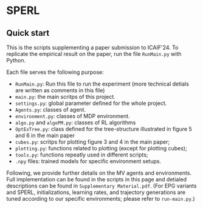 # SPERL

## Quick start
This is the scripts supplementing a paper submission to ICAIF'24. To replicate the empirical result on the paper, run the file `RunMain.py` with Python. 

Each file serves the following purpose:
- `RunMain.py`: Run this file to run the experiment (more technical detials are written as comments in this file)
- `main.py`: the main scritps of this project.
- `settings.py`: global parameter defined for the whole project.
- `Agents.py`: classes of agent.
- `environment.py`: classes of MDP environment.
- `algo.py` and `algoPM.py`: classes of RL algorithms 
- `OptExTree.py`: class defined for the tree-structure illustrated in figure 5 and 6 in the main paper 
- `cubes.py`: scritps for plotting figure 3 and 4 in the main paper;
- `plotting.py`: functions related to plotting (except for plotting cubes);
- `tools.py`: functions repeatly used in different scripts;
- `.npy` files: trained models for specific environment setups.

Following, we provide further details on the MV agents and environments. Full implementation can be found in the scripts in this page and detialed descriptions can be found in `Supplementary Material.pdf`. (For EPG variants and SPERL, initializations, learning rates, and trajectory generations are tuned according to our specific environments; please refer to `run-main.py`.)
